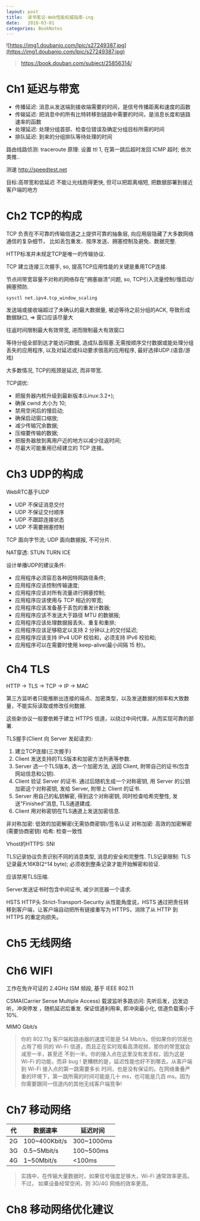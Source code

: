 ```yaml
---
layout: post
title:  读书笔记-Web性能权威指南-ing
date:   2018-03-01
categories: BookNotes
---
```


![https://img1.doubanio.com/lpic/s27249387.jpg](https://img1.doubanio.com/lpic/s27249387.jpg)

> https://book.douban.com/subject/25856314/


# Ch1 延迟与带宽

* 传播延迟: 消息从发送端到接收端需要的时间，是信号传播距离和速度的函数
* 传输延迟: 把消息中的所有比特转移到链路中需要的时间，是消息长度和链路速率的函数
* 处理延迟: 处理分组首部、检查位错误及确定分组目标所需的时间
* 排队延迟: 到来的分组排队等待处理的时间


路由线路侦测: traceroute
原理: 设置 ttl 1, 在第一跳后超时发回 ICMP 超时; 依次类推..


测速
http://speedtest.net


目标:高带宽和低延迟
不能让光线跑得更快, 但可以把距离缩短, 把数据部署到接近客户端的地方


# Ch2 TCP的构成

TCP 负责在不可靠的传输信道之上提供可靠的抽象层, 向应用层隐藏了大多数网络通信的复杂细节，
比如丢包重发、按序发送、拥塞控制及避免、数据完整.


HTTP标准并未规定TCP是唯一的传输协议.


TCP 建立连接三次握手, so, 提高TCP应用性能的关键是重用TCP连接.


节点间带宽容量不对称的网络存在"拥塞崩溃"问题, so, TCP引入流量控制/慢启动/拥塞预防.

`sysctl net.ipv4.tcp_window_scaling`


发送端或接收端超过了未确认的最大数据量, 被迫等待之前分组的ACK, 导致形成数据缺口, => 窗口应该尽量大

往返时间限制最大有效带宽, 进而限制最大有效窗口


等待分组全部到达才能访问数据, 造成队首阻塞.无需按顺序交付数据或能处理分组丢失的应用程序, 以及对延迟或抖动要求很高的应用程序, 最好选择UDP.(语音/游戏)


大多数情况, TCP的瓶颈是延迟, 而非带宽.


TCP调优:
* 把服务器内核升级到最新版本(Linux:3.2+);
* 确保 cwnd 大小为 10;
* 禁用空闲后的慢启动;
* 确保启动窗口缩放;
* 减少传输冗余数据;
* 压缩要传输的数据;
* 把服务器放到离用户近的地方以减少往返时间;
* 尽最大可能重用已经建立的 TCP 连接。


# Ch3 UDP的构成

WebRTC基于UDP


* UDP 不保证消息交付
* UDP 不保证交付顺序
* UDP 不跟踪连接状态
* UDP 不需要拥塞控制


TCP 面向字节流; UDP 面向数据报, 不可分片.


NAT穿透: STUN TURN ICE


设计单播UDP的建议条件:
* 应用程序必须容忍各种因特网路径条件;
* 应用程序应该控制传输速度;
* 应用程序应该对所有流量进行拥塞控制; 
* 应用程序应该使用与 TCP 相近的带宽;
* 应用程序应该准备基于丢包的重发计数器;
* 应用程序应该不发送大于路径 MTU 的数据报;
* 应用程序应该处理数据报丢失、重复和重排;
* 应用程序应该足够稳定以支持 2 分钟以上的交付延迟;
* 应用程序应该支持 IPv4 UDP 校验和，必须支持 IPv6 校验和;
* 应用程序可以在需要时使用 keep-alive(最小间隔 15 秒)。


# Ch4 TLS

HTTP -> TLS -> TCP -> IP -> MAC


第三方监听者只能推断出连接的端点、加密类型，以及发送数据的频率和大致数量，不能实际读取或修改任何数据.


这些新协议一般要依赖于建立 HTTPS 信道，以绕过中间代理，从而实现可靠的部署.


TLS握手(Client 向 Server 发起请求):
1. 建立TCP连接(三次握手)
2. Client 发送支持的TLS版本和加密方法列表等参数.
3. Server 选一个TLS版本, 选一个加密方法, 送回 Client, 附带自己的证书(包含网站信息和公钥).
4. Client 验证 Server 的证书. 通过后随机生成一个对称密钥, 用 Server 的公钥加密这个对称密钥, 发给 Server, 附带上 Client 的证书.
5. Server 用自己的私钥解密, 得到这个对称密钥, 同时检查哈希完整性, 发送"Finished"消息, TLS通道建成.
6. Client 用对称密钥在TLS通道上发送加密信息.


非对称加密: 低效的加密解密(无需协商密钥)/签名认证
对称加密: 高效的加密解密(需要协商密钥)
哈希: 检查一致性


Vhost的HTTPS: SNI

TLS记录协议负责识别不同的消息类型, 消息的安全和完整性.
TLS记录限制:
TLS记录最大16KB(2^14 byte);
必须收到整条记录才能开始解密和验证.


应该禁用TLS压缩.

Server发送证书时包含中间证书, 减少浏览器一个请求.


HSTS
HTTP头 Strict-Transport-Security
从性能角度说，HSTS 通过把责任转 移到客户端，让客户端自动把所有链接重写为 HTTPS，消除了从 HTTP 到 HTTPS 的重定向损失。


# Ch5 无线网络

# Ch6 WIFI

工作在免许可证的 2.4GHz ISM 频段, 基于 IEEE 802.11

CSMA(Carrier Sense Multiple Access) 载波监听多路访问:
先听后发，边发边听，冲突停发 ，随机延迟后重发.
保证信道利用率, 即冲突最小化, 信道负载需小于10%.

MIMO Gbit/s

> 你的 802.11g 客户端和路由器的速度可能是 54 Mbit/s，但如果你的邻居也占用了相 同的 Wi-Fi 信道，而且正在实时观看高清视频，那你的带宽就会减至一半，甚至还 不到一半。你的接入点在这里没有发言权，因为这是 Wi-Fi 的功能，而非 bug !
> 更糟糕的是，延迟性能也好不到哪去。从客户端到 Wi-Fi 接入点的第一跳需要多长 时间，也是没有保证的。在网络重叠严重的环境下，第一跳所需的时间可能是几十 ms，也可能是几百 ms。因为你需要跟同一信道内的其他无线客户端竞争!


# Ch7 移动网络

|代|数据速率|延迟时间|
|---|---|---|
|2G|100~400Kbit/s|300~1000ms|
|3G|0.5~5Mbit/s|100~500ms|
|4G|1~50Mbit/s|<100ms|

> 实践中，在传输大量数据时，如果信号强度足够大，Wi-Fi 通常效率更高。不过， 如果设备经常空闲，则 3G/4G 网络的效率更高。


# Ch8 移动网络优化建议